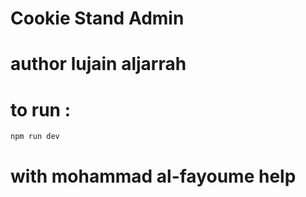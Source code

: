 # Cookie Stand Admin 
# author lujain aljarrah

# to run :
``` 
npm run dev

```


# with mohammad al-fayoume help